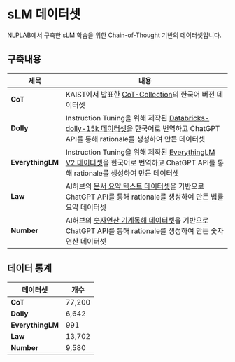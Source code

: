 # sLM 데이터셋

NLPLAB에서 구축한 sLM 학습을 위한 Chain-of-Thought 기반의 데이터셋입니다.


## 구축내용
|제목|내용|
|------|---|
|**CoT**|KAIST에서 발표한 [CoT-Collection](https://github.com/kaistAI/CoT-Collection)의 한국어 버전 데이터셋|
|**Dolly**|Instruction Tuning을 위해 제작된 [Databricks-dolly-15k 데이터셋](https://huggingface.co/datasets/databricks/databricks-dolly-15k)을 한국어로 번역하고 ChatGPT API를 통해 rationale를 생성하여 만든 데이터셋|
|**EverythingLM**|Instruction Tuning을 위해 제작된 [EverythingLM V2 데이터셋](https://huggingface.co/datasets/totally-not-an-llm/EverythingLM-data-V2)을 한국어로 번역하고 ChatGPT API를 통해 rationale를 생성하여 만든 데이터셋|
|**Law**|AI허브의 [문서 요약 텍스트 데이터셋](https://aihub.or.kr/aihubdata/data/view.do?currMenu=&topMenu=&aihubDataSe=data&dataSetSn=97)을 기반으로 ChatGPT API를 통해 rationale를 생성하여 만든 법률 요약 데이터셋|
|**Number**|AI허브의 [숫자연산 기계독해 데이터셋](https://www.aihub.or.kr/aihubdata/data/view.do?currMenu=115&topMenu=100&dataSetSn=71568)을 기반으로 ChatGPT API를 통해 rationale를 생성하여 만든 숫자연산 데이터셋|

## 데이터 통계
|데이터셋|개수|
|------|---|
|**CoT**|77,200|
|**Dolly**|6,642|
|**EverythingLM**|991|
|**Law**|13,702|
|**Number**|9,580|
